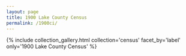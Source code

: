 ```yaml
---
layout: page
title: 1900 Lake County Census
permalink: /1900ci/
---
```


{% include collection_gallery.html collection='census' facet_by='label' only='1900 Lake County Census' %}
